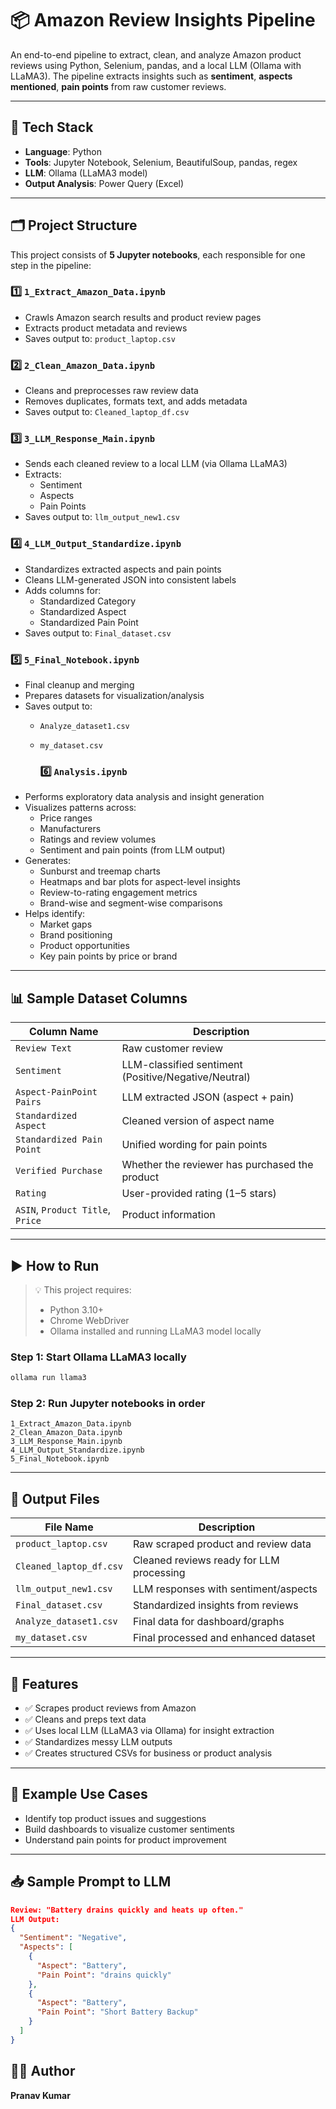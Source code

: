 # 📦 Amazon Review Insights Pipeline

An end-to-end pipeline to extract, clean, and analyze Amazon product reviews using Python, Selenium, pandas, and a local LLM (Ollama with LLaMA3). The pipeline extracts insights such as **sentiment**, **aspects mentioned**, **pain points** from raw customer reviews.

---

## 🔧 Tech Stack

- **Language**: Python  
- **Tools**: Jupyter Notebook, Selenium, BeautifulSoup, pandas, regex  
- **LLM**: Ollama (LLaMA3 model)  
- **Output Analysis**: Power Query (Excel)

---

## 🗂️ Project Structure

This project consists of **5 Jupyter notebooks**, each responsible for one step in the pipeline:

### 1️⃣ `1_Extract_Amazon_Data.ipynb`
- Crawls Amazon search results and product review pages
- Extracts product metadata and reviews
- Saves output to: `product_laptop.csv`

### 2️⃣ `2_Clean_Amazon_Data.ipynb`
- Cleans and preprocesses raw review data
- Removes duplicates, formats text, and adds metadata
- Saves output to: `Cleaned_laptop_df.csv`

### 3️⃣ `3_LLM_Response_Main.ipynb`
- Sends each cleaned review to a local LLM (via Ollama LLaMA3)
- Extracts:
  - Sentiment
  - Aspects
  - Pain Points
- Saves output to: `llm_output_new1.csv`

### 4️⃣ `4_LLM_Output_Standardize.ipynb`
- Standardizes extracted aspects and pain points
- Cleans LLM-generated JSON into consistent labels
- Adds columns for:
  - Standardized Category
  - Standardized Aspect
  - Standardized Pain Point
- Saves output to: `Final_dataset.csv`

### 5️⃣ `5_Final_Notebook.ipynb`
- Final cleanup and merging
- Prepares datasets for visualization/analysis
- Saves output to:
  - `Analyze_dataset1.csv`
  - `my_dataset.csv`
 
    ### 6️⃣ `Analysis.ipynb`
- Performs exploratory data analysis and insight generation
- Visualizes patterns across:
  - Price ranges
  - Manufacturers
  - Ratings and review volumes
  - Sentiment and pain points (from LLM output)
- Generates:
  - Sunburst and treemap charts
  - Heatmaps and bar plots for aspect-level insights
  - Review-to-rating engagement metrics
  - Brand-wise and segment-wise comparisons
- Helps identify:
  - Market gaps
  - Brand positioning
  - Product opportunities
  - Key pain points by price or brand

---

## 📊 Sample Dataset Columns

| Column Name                     | Description                                 |
|--------------------------------|---------------------------------------------|
| `Review Text`                  | Raw customer review                         |
| `Sentiment`                    | LLM-classified sentiment (Positive/Negative/Neutral) |
| `Aspect-PainPoint Pairs`       | LLM extracted JSON (aspect + pain)          |
| `Standardized Aspect`          | Cleaned version of aspect name              |
| `Standardized Pain Point`      | Unified wording for pain points             |
| `Verified Purchase`            | Whether the reviewer has purchased the product |
| `Rating`                       | User-provided rating (1–5 stars)            |
| `ASIN`, `Product Title`, `Price` | Product information                        |

---

## ▶️ How to Run

> 💡 This project requires:
> - Python 3.10+
> - Chrome WebDriver
> - Ollama installed and running LLaMA3 model locally

### Step 1: Start Ollama LLaMA3 locally
```bash
ollama run llama3
```

### Step 2: Run Jupyter notebooks **in order**
```
1_Extract_Amazon_Data.ipynb
2_Clean_Amazon_Data.ipynb
3_LLM_Response_Main.ipynb
4_LLM_Output_Standardize.ipynb
5_Final_Notebook.ipynb
```

---

## 📁 Output Files

| File Name                | Description                              |
|--------------------------|------------------------------------------|
| `product_laptop.csv`     | Raw scraped product and review data      |
| `Cleaned_laptop_df.csv`  | Cleaned reviews ready for LLM processing |
| `llm_output_new1.csv`    | LLM responses with sentiment/aspects     |
| `Final_dataset.csv`      | Standardized insights from reviews       |
| `Analyze_dataset1.csv`   | Final data for dashboard/graphs          |
| `my_dataset.csv`         | Final processed and enhanced dataset     |

---

## 📌 Features

- ✅ Scrapes product reviews from Amazon
- ✅ Cleans and preps text data
- ✅ Uses local LLM (LLaMA3 via Ollama) for insight extraction
- ✅ Standardizes messy LLM outputs
- ✅ Creates structured CSVs for business or product analysis

---

## 💬 Example Use Cases

- Identify top product issues and suggestions
- Build dashboards to visualize customer sentiments
- Understand pain points for product improvement

---

## 📥 Sample Prompt to LLM

```json
Review: "Battery drains quickly and heats up often."
LLM Output:
{
  "Sentiment": "Negative",
  "Aspects": [
    {
      "Aspect": "Battery",
      "Pain Point": "drains quickly"
    },
    {
      "Aspect": "Battery",
      "Pain Point": "Short Battery Backup"
    }
  ]
}
```

## 🧑‍💻 Author

**Pranav Kumar**  
